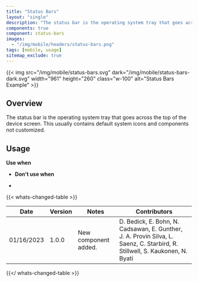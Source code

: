 ```yaml
---
title: "Status Bars"
layout: "single"
description: "The status bar is the operating system tray that goes across the top of the device screen."
components: true
component: status-bars
images:
  - "/img/mobile/headers/status-bars.png"
tags: [mobile, usage]
sitemap_exclude: true
---
```


{{< img src="/img/mobile/status-bars.svg" dark="/img/mobile/status-bars-dark.svg" width="961" height="260" class="w-100" alt="Status Bars Example" >}}

## Overview

The status bar is the operating system tray that goes across the top of the device screen. This usually contains default system icons and components not customized.

## Usage

**Use when**

- **Don't use when**

-

{{< whats-changed-table >}}

| Date       | Version | Notes                | Contributors                                                                                                                |
| ---------- | ------- | -------------------- | --------------------------------------------------------------------------------------------------------------------------- |
| 01/16/2023 | 1.0.0   | New component added. | D. Bedick, E. Bohn, N. Cadsawan, E. Gunther, J. A. Provin Silva, L. Saenz, C. Starbird, R. Stillwell, S. Kaukonen, N. Byati |

{{</ whats-changed-table >}}

